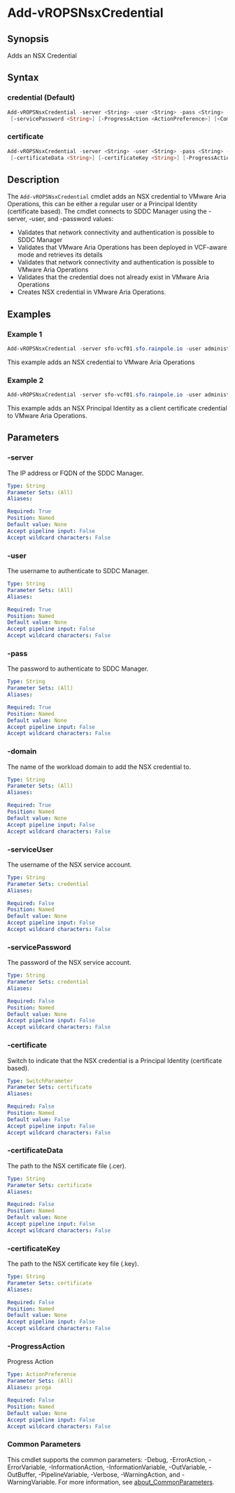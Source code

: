 # Add-vROPSNsxCredential

## Synopsis

Adds an NSX Credential

## Syntax

### credential (Default)

```powershell
Add-vROPSNsxCredential -server <String> -user <String> -pass <String> -domain <String> [-serviceUser <String>]
 [-servicePassword <String>] [-ProgressAction <ActionPreference>] [<CommonParameters>]
```

### certificate

```powershell
Add-vROPSNsxCredential -server <String> -user <String> -pass <String> -domain <String> [-certificate]
 [-certificateData <String>] [-certificateKey <String>] [-ProgressAction <ActionPreference>] [<CommonParameters>]
```

## Description

The `Add-vROPSNsxCredential` cmdlet adds an NSX credential to VMware Aria Operations, this can be either a
regular user or a Principal Identity (certificate based).
The cmdlet connects to SDDC Manager using the
-server, -user, and -password values:

- Validates that network connectivity and authentication is possible to SDDC Manager
- Validates that VMware Aria Operations has been deployed in VCF-aware mode and retrieves its details
- Validates that network connectivity and authentication is possible to VMware Aria Operations
- Validates that the credential does not already exist in VMware Aria Operations
- Creates NSX credential in VMware Aria Operations.

## Examples

### Example 1

```powershell
Add-vROPSNsxCredential -server sfo-vcf01.sfo.rainpole.io -user administrator@vsphere.local -pass VMw@re1! -domain sfo-m01 -serviceUser svc-iom-nsx@sfo.rainpole.io -servicePassword VMw@re1!
```

This example adds an NSX credential to VMware Aria Operations

### Example 2

```powershell
Add-vROPSNsxCredential -server sfo-vcf01.sfo.rainpole.io -user administrator@vsphere.local -pass VMw@re1! -domain sfo-m01 -certificate -certificateData sfo-m01-nsx01.cer -certificateKey sfo-m01-nsx01.key
```

This example adds an NSX Principal Identity as a client certificate credential to VMware Aria Operations.

## Parameters

### -server

The IP address or FQDN of the SDDC Manager.

```yaml
Type: String
Parameter Sets: (All)
Aliases:

Required: True
Position: Named
Default value: None
Accept pipeline input: False
Accept wildcard characters: False
```

### -user

The username to authenticate to SDDC Manager.

```yaml
Type: String
Parameter Sets: (All)
Aliases:

Required: True
Position: Named
Default value: None
Accept pipeline input: False
Accept wildcard characters: False
```

### -pass

The password to authenticate to SDDC Manager.

```yaml
Type: String
Parameter Sets: (All)
Aliases:

Required: True
Position: Named
Default value: None
Accept pipeline input: False
Accept wildcard characters: False
```

### -domain

The name of the workload domain to add the NSX credential to.

```yaml
Type: String
Parameter Sets: (All)
Aliases:

Required: True
Position: Named
Default value: None
Accept pipeline input: False
Accept wildcard characters: False
```

### -serviceUser

The username of the NSX service account.

```yaml
Type: String
Parameter Sets: credential
Aliases:

Required: False
Position: Named
Default value: None
Accept pipeline input: False
Accept wildcard characters: False
```

### -servicePassword

The password of the NSX service account.

```yaml
Type: String
Parameter Sets: credential
Aliases:

Required: False
Position: Named
Default value: None
Accept pipeline input: False
Accept wildcard characters: False
```

### -certificate

Switch to indicate that the NSX credential is a Principal Identity (certificate based).

```yaml
Type: SwitchParameter
Parameter Sets: certificate
Aliases:

Required: False
Position: Named
Default value: False
Accept pipeline input: False
Accept wildcard characters: False
```

### -certificateData

The path to the NSX certificate file (.cer).

```yaml
Type: String
Parameter Sets: certificate
Aliases:

Required: False
Position: Named
Default value: None
Accept pipeline input: False
Accept wildcard characters: False
```

### -certificateKey

The path to the NSX certificate key file (.key).

```yaml
Type: String
Parameter Sets: certificate
Aliases:

Required: False
Position: Named
Default value: None
Accept pipeline input: False
Accept wildcard characters: False
```

### -ProgressAction

Progress Action

```yaml
Type: ActionPreference
Parameter Sets: (All)
Aliases: proga

Required: False
Position: Named
Default value: None
Accept pipeline input: False
Accept wildcard characters: False
```

### Common Parameters

This cmdlet supports the common parameters: -Debug, -ErrorAction, -ErrorVariable, -InformationAction, -InformationVariable, -OutVariable, -OutBuffer, -PipelineVariable, -Verbose, -WarningAction, and -WarningVariable. For more information, see [about_CommonParameters](http://go.microsoft.com/fwlink/?LinkID=113216).
